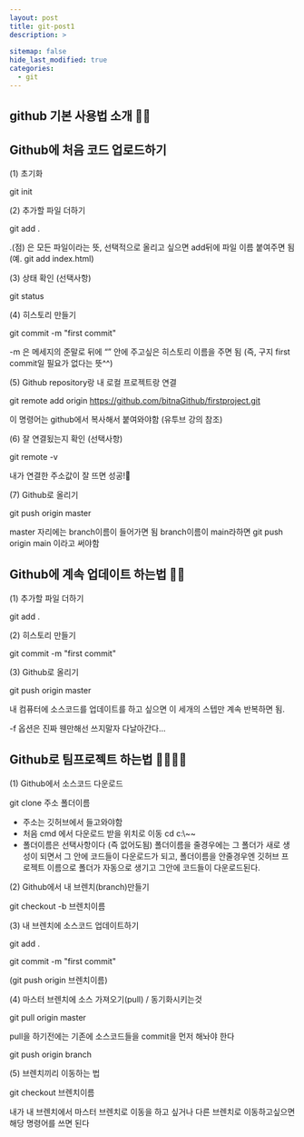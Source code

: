 ```yaml
---
layout: post
title: git-post1
description: >
  
sitemap: false
hide_last_modified: true
categories:
  - git
---
```


## github 기본 사용법 소개 🏋️‍♂️

## Github에 처음 코드 업로드하기

(1) 초기화

git init

(2) 추가할 파일 더하기

git add .

.(점) 은 모든 파일이라는 뜻, 선택적으로 올리고 싶으면 add뒤에 파일 이름 붙여주면 됨 (예. git add index.html)

(3) 상태 확인 (선택사항)

git status

(4) 히스토리 만들기

git commit -m "first commit"

-m 은 메세지의 준말로 뒤에 “” 안에 주고싶은 히스토리 이름을 주면 됨 (즉, 구지 first commit일 필요가 없다는 뜻^^)

(5) Github repository랑 내 로컬 프로젝트랑 연결

git remote add origin https://github.com/bitnaGithub/firstproject.git

이 명령어는 github에서 복사해서 붙여와야함 (유투브 강의 참조)

(6) 잘 연결됬는지 확인 (선택사항)

git remote -v

내가 연결한 주소값이 잘 뜨면 성공!🎇

(7) Github로 올리기

git push origin master

master 자리에는 branch이름이 들어가면 됨 branch이름이 main라하면 git push origin main 이라고 써야함

## Github에 계속 업데이트 하는법 🤹‍♂️

(1) 추가할 파일 더하기

git add .

(2) 히스토리 만들기

git commit -m "first commit"

(3) Github로 올리기

git push origin master

내 컴퓨터에 소스코드를 업데이트를 하고 싶으면 이 세개의 스텝만 계속 반복하면 됨.

-f 옵션은 진짜 웬만해선 쓰지말자 다날아간다...

## Github로 팀프로젝트 하는법 👨‍👩‍👧‍👦

(1) Github에서 소스코드 다운로드

git clone 주소 폴더이름

- 주소는 깃허브에서 들고와야함
- 처음 cmd 에서 다운로드 받을 위치로 이동 cd c:\\~~
- 폴더이름은 선택사항이다 (즉 없어도됨) 폴더이름을 줄경우에는 그 폴더가 새로 생성이 되면서 그 안에 코드들이 다운로드가 되고,      폴더이름을 안줄경우엔 깃허브 프로젝트 이름으로 폴더가 자동으로 생기고 그안에 코드들이 다운로드된다.
		
(2) Github에서 내 브렌치(branch)만들기

git checkout -b 브렌치이름

(3) 내 브렌치에 소스코드 업데이트하기

git add .

git commit -m "first commit"

(git push origin 브렌치이름)

(4) 마스터 브렌치에 소스 가져오기(pull)  / 동기화시키는것

git pull origin master

pull을 하기전에는 기존에 소스코드들을 commit을 먼저 해놔야 한다 

git push origin branch

(5) 브렌치끼리 이동하는 법

git checkout 브렌치이름

내가 내 브렌치에서 마스터 브렌치로 이동을 하고 싶거나 다른 브렌치로 이동하고싶으면 해당 명령어를 쓰면 된다




